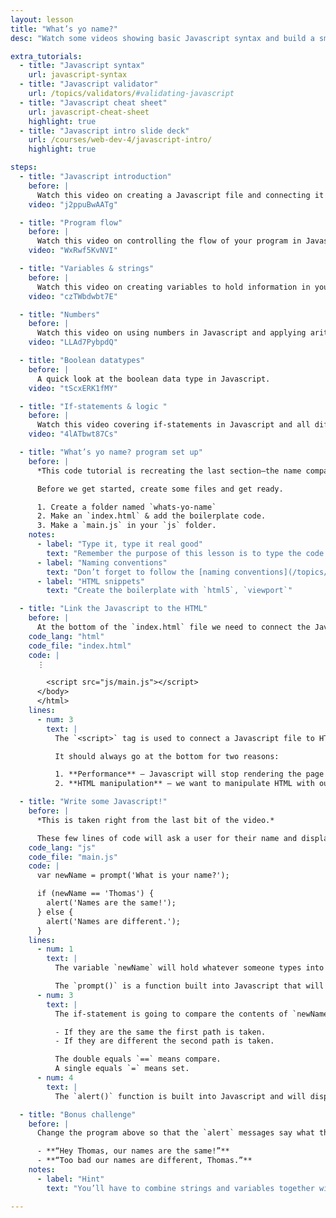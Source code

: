 ```yaml
---
layout: lesson
title: "What’s yo name?"
desc: "Watch some videos showing basic Javascript syntax and build a small name comparing program."

extra_tutorials:
  - title: "Javascript syntax"
    url: javascript-syntax
  - title: "Javascript validator"
    url: /topics/validators/#validating-javascript
  - title: "Javascript cheat sheet"
    url: javascript-cheat-sheet
    highlight: true
  - title: "Javascript intro slide deck"
    url: /courses/web-dev-4/javascript-intro/
    highlight: true

steps:
  - title: "Javascript introduction"
    before: |
      Watch this video on creating a Javascript file and connecting it to your HTML file.
    video: "j2ppuBwAATg"

  - title: "Program flow"
    before: |
      Watch this video on controlling the flow of your program in Javascript.
    video: "WxRwf5KvNVI"

  - title: "Variables & strings"
    before: |
      Watch this video on creating variables to hold information in your Javascript program as well as looking at text and strings.
    video: "czTWbdwbt7E"

  - title: "Numbers"
    before: |
      Watch this video on using numbers in Javascript and applying arithmetic and mathematical operations.
    video: "LLAd7PybpdQ"

  - title: "Boolean datatypes"
    before: |
      A quick look at the boolean data type in Javascript.
    video: "tScxERK1fMY"

  - title: "If-statements & logic "
    before: |
      Watch this video covering if-statements in Javascript and all different possible boolean logic operators: comparisons, greater/less than, and/or, etc.
    video: "4lATbwt87Cs"

  - title: "What’s yo name? program set up"
    before: |
      *This code tutorial is recreating the last section—the name comparison if-statement—in the final video above.*

      Before we get started, create some files and get ready.

      1. Create a folder named `whats-yo-name`
      2. Make an `index.html` & add the boilerplate code.
      3. Make a `main.js` in your `js` folder.
    notes:
      - label: "Type it, type it real good"
        text: "Remember the purpose of this lesson is to type the code out yourself—build up that muscle memory in your fingers!"
      - label: "Naming conventions"
        text: "Don’t forget to follow the [naming conventions](/topics/naming-paths-cheat-sheet/#naming-conventions)."
      - label: "HTML snippets"
        text: "Create the boilerplate with `html5`, `viewport`"

  - title: "Link the Javascript to the HTML"
    before: |
      At the bottom of the `index.html` file we need to connect the Javascript file.
    code_lang: "html"
    code_file: "index.html"
    code: |
      ⋮

        <script src="js/main.js"></script>
      </body>
      </html>
    lines:
      - num: 3
        text: |
          The `<script>` tag is used to connect a Javascript file to HTML.

          It should always go at the bottom for two reasons:

          1. **Performance** — Javascript will stop rendering the page until the JS loads. Putting it at the bottom makes the load time appear faster because the page can be displayed first.
          2. **HTML manipulation** — we want to manipulate HTML with our JS, but the HTML must be rendered to the screen before JS can do anything.

  - title: "Write some Javascript!"
    before: |
      *This is taken right from the last bit of the video.*

      These few lines of code will ask a user for their name and display a message based on what they type.
    code_lang: "js"
    code_file: "main.js"
    code: |
      var newName = prompt('What is your name?');

      if (newName == 'Thomas') {
        alert('Names are the same!');
      } else {
        alert('Names are different.');
      }
    lines:
      - num: 1
        text: |
          The variable `newName` will hold whatever someone types into the dialogue box.

          The `prompt()` is a function built into Javascript that will display a dialogue people can type into.
      - num: 3
        text: |
          The if-statement is going to compare the contents of `newName` against the string `'Thomas'`.

          - If they are the same the first path is taken.
          - If they are different the second path is taken.

          The double equals `==` means compare.
          A single equals `=` means set.
      - num: 4
        text: |
          The `alert()` function is built into Javascript and will display a dialogue with some text.

  - title: "Bonus challenge"
    before: |
      Change the program above so that the `alert` messages say what the user typed in. Make the messages read:

      - **“Hey Thomas, our names are the same!”**
      - **“Too bad our names are different, Thomas.”**
    notes:
      - label: "Hint"
        text: "You’ll have to combine strings and variables together with a special character."

---
```

